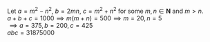 Let $a=m^2-n^2$, $b=2mn$, $c=m^2+n^2$ for some $m,n \in \mathbf{N}$ and $m > n$.\
$a + b + c = 1000 \implies m(m+n) = 500 \implies m = 20, n  = 5$\
$\implies a = 375, b = 200, c = 425$\
$abc  = 31875000$